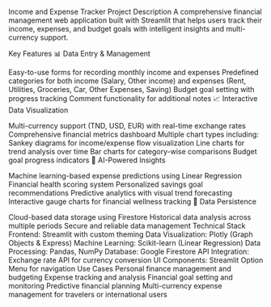 Income and Expense Tracker
Project Description
A comprehensive financial management web application built with Streamlit that helps users track their income, expenses, and budget goals with intelligent insights and multi-currency support.

Key Features
📊 Data Entry & Management

Easy-to-use forms for recording monthly income and expenses
Predefined categories for both income (Salary, Other income) and expenses (Rent, Utilities, Groceries, Car, Other Expenses, Saving)
Budget goal setting with progress tracking
Comment functionality for additional notes
📈 Interactive Data Visualization

Multi-currency support (TND, USD, EUR) with real-time exchange rates
Comprehensive financial metrics dashboard
Multiple chart types including:
Sankey diagrams for income/expense flow visualization
Line charts for trend analysis over time
Bar charts for category-wise comparisons
Budget goal progress indicators
🤖 AI-Powered Insights

Machine learning-based expense predictions using Linear Regression
Financial health scoring system
Personalized savings goal recommendations
Predictive analytics with visual trend forecasting
Interactive gauge charts for financial wellness tracking
💾 Data Persistence

Cloud-based data storage using Firestore
Historical data analysis across multiple periods
Secure and reliable data management
Technical Stack
Frontend: Streamlit with custom theming
Data Visualization: Plotly (Graph Objects & Express)
Machine Learning: Scikit-learn (Linear Regression)
Data Processing: Pandas, NumPy
Database: Google Firestore
API Integration: Exchange rate API for currency conversion
UI Components: Streamlit Option Menu for navigation
Use Cases
Personal finance management and budgeting
Expense tracking and analysis
Financial goal setting and monitoring
Predictive financial planning
Multi-currency expense management for travelers or international users
